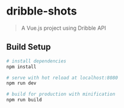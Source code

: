 # dribble-shots

> A Vue.js project using Dribble API

## Build Setup

``` bash
# install dependencies
npm install

# serve with hot reload at localhost:8080
npm run dev

# build for production with minification
npm run build
```
